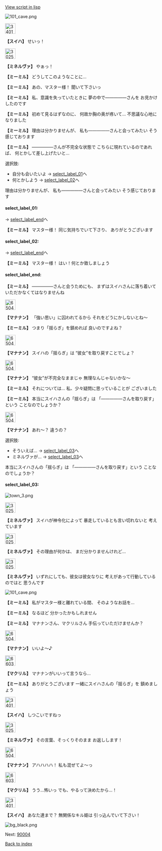 [View script in lisp](../scripts/202103171.txt)

![101_cave.png](../images/backgrounds/101_cave.png)

<img src="../images/units/3401711.png" alt="3401711.png" height="34"/>

**【スイハ】**
せいっ！

<img src="../images/units/302511.png" alt="302511.png" height="34"/>

**【ミネルヴァ】**
やぁっ！

**【ミーミル】**
どうしてこのようなことに…

**【ミーミル】**
あの、マスター様！
聞いて下さいっ

**【ミーミル】**
私、意識を失っていたときに
夢の中で―――――さんを
お見かけしたのです

**【ミーミル】**
初めて見るはずなのに、
何故か胸の奥が疼いて…
不思議な心地になりました

**【ミーミル】**
理由は分かりませんが、
私も―――――さんと会ってみたい
そう感じております

**【ミーミル】**
―――――さんが不完全な状態で
こちらに現れているのであれば、
何とかして差し上げたいと…

選択肢:
- 自分も会いたいよ → [select_label_01](#select_label_01)へ
- 何とかしよう → [select_label_02](#select_label_02)へ

理由は分かりませんが、
私も―――――さんと会ってみたい
そう感じております

#### select_label_01:
 → [select_label_end](#select_label_end)へ

**【ミーミル】**
マスター様！
同じ気持ちでいて下さり、
ありがとうございます

#### select_label_02:
 → [select_label_end](#select_label_end)へ

**【ミーミル】**
マスター様！
はい！何とか致しましょう

#### select_label_end:

**【ミーミル】**
―――――さんと会うためにも、
まずはスイハさんに落ち着いて
いただかなくてはなりませんね

<img src="../images/units/6504011.png" alt="6504011.png" height="34"/>

**【マナナン】**
「強い思い」に囚われてるから
それをどうにかしないとね～

**【ミーミル】**
つまり「揺らぎ」を鎮めれば
良いのですよね？

<img src="../images/units/6504011.png" alt="6504011.png" height="34"/>

**【マナナン】**
スイハの「揺らぎ」は
“彼女”を取り戻すことでしょ？

<img src="../images/units/6504011.png" alt="6504011.png" height="34"/>

**【マナナン】**
“彼女”が不完全なままじゃ
無理なんじゃないかな～

**【ミーミル】**
それについては…
私、少々疑問に思っていることが
ございました

**【ミーミル】**
本当にスイハさんの「揺らぎ」は
「―――――さんを取り戻す」という
ことなのでしょうか？

<img src="../images/units/6504011.png" alt="6504011.png" height="34"/>

**【マナナン】**
あれ～？
違うの？

選択肢:
- そういえば… → [select_label_03](#select_label_03)へ
- ミネルヴァが… → [select_label_03](#select_label_03)へ

本当にスイハさんの「揺らぎ」は
「―――――さんを取り戻す」という
ことなのでしょうか？

#### select_label_03:

![town_3.png](../images/backgrounds/town_3.png)

<img src="../images/units/302511.png" alt="302511.png" height="34"/>

**【ミネルヴァ】**
スイハが神令化によって
暴走しているとも言い切れないと
考えています

<img src="../images/units/302511.png" alt="302511.png" height="34"/>

**【ミネルヴァ】**
その理由が何かは、
まだ分かりませんけれど…

<img src="../images/units/302511.png" alt="302511.png" height="34"/>

**【ミネルヴァ】**
いずれにしても、彼女は彼女なりに
考えがあって行動しているのではと
思うんです

![101_cave.png](../images/backgrounds/101_cave.png)

**【ミーミル】**
私がマスター様と離れている間、
そのようなお話を…

**【ミーミル】**
なるほど
分かったかもしれません

**【ミーミル】**
マナナンさん、マクリルさん
手伝っていただけませんか？

<img src="../images/units/6504011.png" alt="6504011.png" height="34"/>

**【マナナン】**
いいよ～♪

<img src="../images/units/6603811.png" alt="6603811.png" height="34"/>

**【マクリル】**
マナナンがいいって言うなら…

**【ミーミル】**
ありがとうございます
一緒にスイハさんの「揺らぎ」を
鎮めましょう

<img src="../images/units/3401711.png" alt="3401711.png" height="34"/>

**【スイハ】**
しつこいですねっ

<img src="../images/units/302511.png" alt="302511.png" height="34"/>

**【ミネルヴァ】**
その言葉、そっくりそのまま
お返しします！

<img src="../images/units/6504011.png" alt="6504011.png" height="34"/>

**【マナナン】**
アハハハハ！
私も混ぜてよ～っ

<img src="../images/units/6603811.png" alt="6603811.png" height="34"/>

**【マクリル】**
うう…怖いっ
でも、やるって決めたから…！

<img src="../images/units/3401711.png" alt="3401711.png" height="34"/>

**【スイハ】**
あなた達まで？
無関係なキル姫は
引っ込んでいて下さい！

![bg_black.png](../images/backgrounds/bg_black.png)


Next: [90004](90004.md)

[Back to index](index.md)
